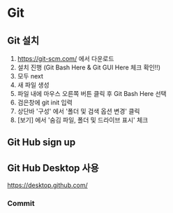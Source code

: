 # Git

## Git 설치
  1. https://git-scm.com/ 에서 다운로드
  2. 설치 진행 (Git Bash Here & Git GUI Here 체크 확인!!) 
  3. 모두 next
  4. 새 파일 생성
  5. 파일 내에 마우스 오른쪽 버튼 클릭 후 Git Bash Here 선택
  6. 검은창에 git init 입력
  7. 상단바 '구성' 에서 '폴더 및 검색 옵션 변경' 클릭
  8. [보기] 에서 '숨김 파일, 폴더 및 드라이브 표시' 체크
  
## Git Hub sign up

## Git Hub Desktop 사용
https://desktop.github.com/

### Commit

